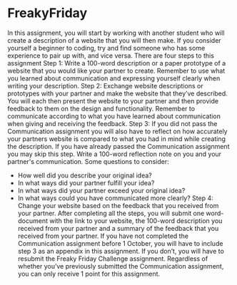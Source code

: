 # FreakyFriday
In this assignment, you will start by working with another student who will create a description of a website that you will then make. If you consider yourself a beginner to coding, try and find someone who has some experience to pair up with, and vice versa. There are four steps to this assignment
Step 1: Write a 100-word description or a paper prototype of a website that you would like your partner to create. Remember to use what you learned about communication and expressing yourself clearly when writing your description.
Step 2: Exchange website descriptions or prototypes with your partner and make the website that they’ve described. You will each then present the website to your partner and then provide feedback to them on the design and functionality. Remember to communicate according to what you have learned about communication when giving and receiving the feedback.
Step 3: If you did not pass the Communication assignment you will also have to reflect on how accurately your partners website is compared to what you had in mind while creating the description. If you have already passed the Communication assignment you may skip this step. Write a 100-word reflection note on you and your partner's communication. Some questions to consider:
-	How well did you describe your original idea?
-	In what ways did your partner fulfill your idea?
-	In what ways did your partner exceed your original idea?
-	In what ways could you have communicated more clearly?
Step 4: Change your website based on the feedback that you received from your partner.
After completing all the steps, you will submit one word-document with the link to your website, the 100-word description you received from your partner and a summary of the feedback that you received from your partner. If you have not completed the Communication assignment before 1 October, you will have to include step 3 as an appendix in this assignment. If you don’t, you will have to resubmit the Freaky Friday Challenge assignment. Regardless of whether you’ve previously submitted the Communication assignment, you can only receive 1 point for this assignment.

